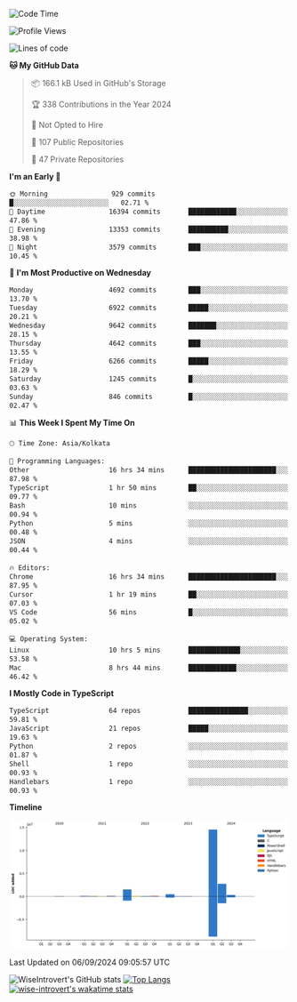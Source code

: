<!--START_SECTION:waka-->
![Code Time](http://img.shields.io/badge/Code%20Time-1%2C575%20hrs%2054%20mins-blue)

![Profile Views](http://img.shields.io/badge/Profile%20Views-0-blue)

![Lines of code](https://img.shields.io/badge/From%20Hello%20World%20I%27ve%20Written-20.3%20million%20lines%20of%20code-blue)

**🐱 My GitHub Data** 

> 📦 166.1 kB Used in GitHub's Storage 
 > 
> 🏆 338 Contributions in the Year 2024
 > 
> 🚫 Not Opted to Hire
 > 
> 📜 107 Public Repositories 
 > 
> 🔑 47 Private Repositories 
 > 
**I'm an Early 🐤** 

```text
🌞 Morning                929 commits         █░░░░░░░░░░░░░░░░░░░░░░░░   02.71 % 
🌆 Daytime                16394 commits       ████████████░░░░░░░░░░░░░   47.86 % 
🌃 Evening                13353 commits       ██████████░░░░░░░░░░░░░░░   38.98 % 
🌙 Night                  3579 commits        ███░░░░░░░░░░░░░░░░░░░░░░   10.45 % 
```
📅 **I'm Most Productive on Wednesday** 

```text
Monday                   4692 commits        ███░░░░░░░░░░░░░░░░░░░░░░   13.70 % 
Tuesday                  6922 commits        █████░░░░░░░░░░░░░░░░░░░░   20.21 % 
Wednesday                9642 commits        ███████░░░░░░░░░░░░░░░░░░   28.15 % 
Thursday                 4642 commits        ███░░░░░░░░░░░░░░░░░░░░░░   13.55 % 
Friday                   6266 commits        █████░░░░░░░░░░░░░░░░░░░░   18.29 % 
Saturday                 1245 commits        █░░░░░░░░░░░░░░░░░░░░░░░░   03.63 % 
Sunday                   846 commits         █░░░░░░░░░░░░░░░░░░░░░░░░   02.47 % 
```


📊 **This Week I Spent My Time On** 

```text
🕑︎ Time Zone: Asia/Kolkata

💬 Programming Languages: 
Other                    16 hrs 34 mins      ██████████████████████░░░   87.98 % 
TypeScript               1 hr 50 mins        ██░░░░░░░░░░░░░░░░░░░░░░░   09.77 % 
Bash                     10 mins             ░░░░░░░░░░░░░░░░░░░░░░░░░   00.94 % 
Python                   5 mins              ░░░░░░░░░░░░░░░░░░░░░░░░░   00.48 % 
JSON                     4 mins              ░░░░░░░░░░░░░░░░░░░░░░░░░   00.44 % 

🔥 Editors: 
Chrome                   16 hrs 34 mins      ██████████████████████░░░   87.95 % 
Cursor                   1 hr 19 mins        ██░░░░░░░░░░░░░░░░░░░░░░░   07.03 % 
VS Code                  56 mins             █░░░░░░░░░░░░░░░░░░░░░░░░   05.02 % 

💻 Operating System: 
Linux                    10 hrs 5 mins       █████████████░░░░░░░░░░░░   53.58 % 
Mac                      8 hrs 44 mins       ████████████░░░░░░░░░░░░░   46.42 % 
```

**I Mostly Code in TypeScript** 

```text
TypeScript               64 repos            ███████████████░░░░░░░░░░   59.81 % 
JavaScript               21 repos            █████░░░░░░░░░░░░░░░░░░░░   19.63 % 
Python                   2 repos             ░░░░░░░░░░░░░░░░░░░░░░░░░   01.87 % 
Shell                    1 repo              ░░░░░░░░░░░░░░░░░░░░░░░░░   00.93 % 
Handlebars               1 repo              ░░░░░░░░░░░░░░░░░░░░░░░░░   00.93 % 
```



**Timeline**

![Lines of Code chart](https://raw.githubusercontent.com/wise-introvert/wise-introvert/master/assets/bar_graph.png)


 Last Updated on 06/09/2024 09:05:57 UTC
<!--END_SECTION:waka-->

![WiseIntrovert's GitHub stats](https://github-readme-stats.vercel.app/api?username=wise-introvert&count_private=true&show_icons=true)
[![Top Langs](https://github-readme-stats.vercel.app/api/top-langs/?username=wise-introvert&langs_count=10)](https://github.com/anuraghazra/github-readme-stats)
[![wise-introvert's wakatime stats](https://github-readme-stats.vercel.app/api/wakatime?username=wiseintrovert)](https://github.com/anuraghazra/github-readme-stats)
